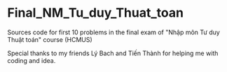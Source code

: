 # Final_NM_Tu_duy_Thuat_toan
Sources code for first 10 problems in the final exam of "Nhập môn Tư duy Thuật toán" course (HCMUS)

Special thanks to my friends Lý Bach and Tiến Thành for helping me with coding and idea.
